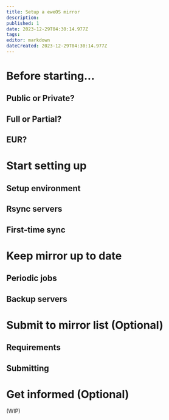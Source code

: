 ```yaml
---
title: Setup a eweOS mirror
description: 
published: 1
date: 2023-12-29T04:30:14.977Z
tags: 
editor: markdown
dateCreated: 2023-12-29T04:30:14.977Z
---
```


# Before starting...

## Public or Private?

## Full or Partial?

## EUR?

# Start setting up

## Setup environment

## Rsync servers

## First-time sync

# Keep mirror up to date

## Periodic jobs

## Backup servers

# Submit to mirror list (Optional)

## Requirements

## Submitting

# Get informed (Optional)

(WIP)